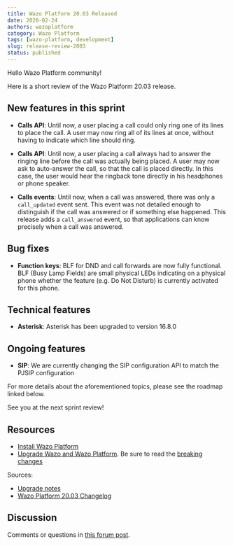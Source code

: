 ```yaml
---
title: Wazo Platform 20.03 Released
date: 2020-02-24
authors: wazoplatform
category: Wazo Platform
tags: [wazo-platform, development]
slug: release-review-2003
status: published
---
```


Hello Wazo Platform community!

Here is a short review of the Wazo Platform 20.03 release.

## New features in this sprint

- **Calls API**: Until now, a user placing a call could only ring one of its lines to place the call. A user may now ring all of its lines at once, without having to indicate which line should ring.

- **Calls API**: Until now, a user placing a call always had to answer the ringing line before the call was actually being placed. A user may now ask to auto-answer the call, so that the call is placed directly. In this case, the user would hear the ringback tone directly in his headphones or phone speaker.

- **Calls events**: Until now, when a call was answered, there was only a `call_updated` event sent. This event was not detailed enough to distinguish if the call was answered or if something else happened. This release adds a `call_answered` event, so that applications can know precisely when a call was answered.

## Bug fixes

- **Function keys**: BLF for DND and call forwards are now fully functional. BLF (Busy Lamp Fields) are small physical LEDs indicating on a physical phone whether the feature (e.g. Do Not Disturb) is currently activated for this phone.

## Technical features

- **Asterisk**: Asterisk has been upgraded to version 16.8.0

## Ongoing features

- **SIP**: We are currently changing the SIP configuration API to match the PJSIP configuration

For more details about the aforementioned topics, please see the roadmap linked below.

See you at the next sprint review!

<!-- truncate -->

## Resources

- [Install Wazo Platform](/uc-doc/installation/install-system)
- [Upgrade Wazo and Wazo Platform](/uc-doc/upgrade/introduction). Be sure to read the [breaking changes](https://wazo.readthedocs.io/en/wazo-20.03/upgrade/upgrade_notes.html)

Sources:

- [Upgrade notes](/uc-doc/upgrade/upgrade_notes)
- [Wazo Platform 20.03 Changelog](https://wazo-dev.atlassian.net/issues/?jql=project%3DWAZO%20AND%20fixVersion%3D20.03)

## Discussion

Comments or questions in [this forum post](https://wazo-platform.discourse.group/t/blog-wazo-platform-20-03-released/227).
